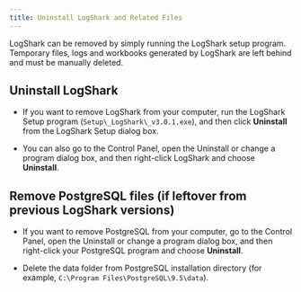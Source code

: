 ```yaml
---
title: Uninstall LogShark and Related Files
---
```


LogShark can be removed by simply running the LogShark setup program. Temporary files, logs and workbooks generated by LogShark are left behind and must be manually deleted.


<!-- 
* TOC 
{:toc}
-->





Uninstall LogShark
------------------

-   If you want to remove LogShark from your computer, run the LogShark Setup program (`Setup\_LogShark\_v3.0.1.exe`), and then click **Uninstall** from the LogShark Setup dialog box. 

-   You can also go to the Control Panel, open the Uninstall or change a program dialog box, and then right-click LogShark and choose **Uninstall**.

Remove PostgreSQL files (if leftover from previous LogShark versions)
------------------------

-   If you want to remove PostgreSQL from your computer, go to the Control Panel, open the Uninstall or change a program dialog box, and then right-click your PostgreSQL program and choose **Uninstall**.

-   Delete the data folder from PostgreSQL installation directory (for example, `C:\Program Files\PostgreSQL\9.5\data`).

